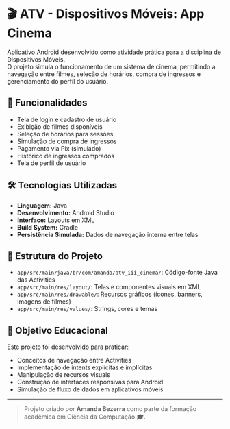 # 🎬 ATV - Dispositivos Móveis: App Cinema

Aplicativo Android desenvolvido como atividade prática para a disciplina de Dispositivos Móveis.  
O projeto simula o funcionamento de um sistema de cinema, permitindo a navegação entre filmes, seleção de horários, compra de ingressos e gerenciamento do perfil do usuário.

## 📱 Funcionalidades

- Tela de login e cadastro de usuário
- Exibição de filmes disponíveis
- Seleção de horários para sessões
- Simulação de compra de ingressos
- Pagamento via Pix (simulado)
- Histórico de ingressos comprados
- Tela de perfil de usuário

## 🛠 Tecnologias Utilizadas

- **Linguagem:** Java
- **Desenvolvimento:** Android Studio
- **Interface:** Layouts em XML
- **Build System:** Gradle
- **Persistência Simulada:** Dados de navegação interna entre telas

## 📂 Estrutura do Projeto

- `app/src/main/java/br/com/amanda/atv_iii_cinema/`: Código-fonte Java das Activities
- `app/src/main/res/layout/`: Telas e componentes visuais em XML
- `app/src/main/res/drawable/`: Recursos gráficos (ícones, banners, imagens de filmes)
- `app/src/main/res/values/`: Strings, cores e temas

## 🚀 Objetivo Educacional

Este projeto foi desenvolvido para praticar:
- Conceitos de navegação entre Activities
- Implementação de intents explícitas e implícitas
- Manipulação de recursos visuais
- Construção de interfaces responsivas para Android
- Simulação de fluxo de dados em aplicativos móveis

---

> Projeto criado por **Amanda Bezerra** como parte da formação acadêmica em Ciência da Computação 🎓.
